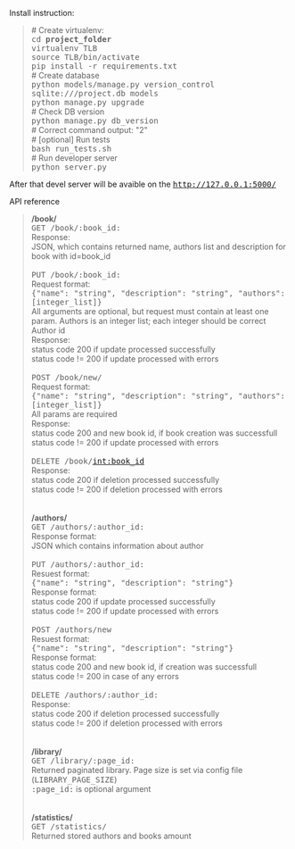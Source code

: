 Install instruction:

> \# Create virtualenv:<br/>
> <tt>cd **project_folder**</tt><br/>
> <tt>virtualenv TLB</tt><br/>
> <tt>source TLB/bin/activate</tt><br/>
> <tt>pip install -r requirements.txt</tt><br/>
> \# Create database<br/>
> <tt>python models/manage.py version_control sqlite:///project.db models</tt><br/>
> <tt>python manage.py upgrade</tt><br/>
> \# Check DB version<br/>
>  <tt>python manage.py db_version</tt><br/>
> \# Correct command output: "2"<br/>
>  \# [optional] Run tests<br/>
>  <tt>bash run_tests.sh</tt><br/>
>  \# Run developer server<br/>
>  <tt>python server.py</tt><br/>

After that devel server will be avaible on the <tt>http://127.0.0.1:5000/</tt>

API reference

> <b>/book/</b><br/>
> <tt>GET /book/:book_id:</tt><br/>
> Response:<br/>
>     JSON, which contains returned name, authors list and description for book with id=book_id<br/>
>     <br/>
> <tt>PUT /book/:book_id:</tt><br/>
> Request format:<br/>
>     <tt>{"name": "string", "description": "string", "authors": [integer_list]}</tt><br/>
>     All arguments are optional, but request must contain at least one param. Authors is an integer list; each integer should be correct Author id<br/>
> Response:<br/>
>   status code 200 if update processed successfully<br/>
>   status code != 200 if update processed with errors<br/>
>   <br/>
> <tt>POST /book/new/</tt><br/>
> Request format:<br/>
>   <tt>{"name": "string", "description": "string", "authors": [integer_list]}</tt><br/>
>   All params are required<br/>
> Response:<br/>
>   status code 200 and new book id, if book creation was successfull<br/>
>   status code != 200 if update processed with errors<br/>
>   <br/>
> <tt>DELETE /book/<int:book_id></tt><br/>
> Response:<br/>
>   status code 200 if deletion processed successfully<br/>
>   status code != 200 if deletion processed with errors<br/>
> <br/>
> <br/>
> <b>/authors/</b><br/>
> <tt>GET /authors/:author_id:</tt><br/>
> Response format: <br/>
>     JSON which contains information about author<br/>
><br/>
> <tt>PUT /authors/:author_id:</tt><br/>
> Resuest format:<br/>
>     <tt>{"name": "string", "description": "string"}</tt><br/>
> Response format:<br/>
>   status code 200 if update processed successfully<br/>
>   status code != 200 if update processed with errors<br/>
><br/>
> <tt>POST /authors/new</tt><br/>
 Resuest format:<br/>
>     <tt>{"name": "string", "description": "string"}</tt><br/>
> Response format:<br/>
>   status code 200 and new book id, if creation was successfull<br/>
>   status code != 200 in case of any errors<br/>
><br/>
>    <tt>DELETE /authors/:author_id:</tt><br/>
> Response:<br/>
>   status code 200 if deletion processed successfully<br/>
>   status code != 200 if deletion processed with errors<br/>
><br/>
><br/>
> <b>/library/</b><br/>
> <tt>GET /library/:page_id:</tt><br/>
> Returned paginated library. Page size is set via config file (<tt>LIBRARY_PAGE_SIZE</tt>)<br/>
> <tt>:page_id:</tt> is optional argument<br/>
><br/>
><br/>
><b>/statistics/</b><br/>
><tt>GET /statistics/</tt><br/>
> Returned stored authors and books amount<br/>
>
